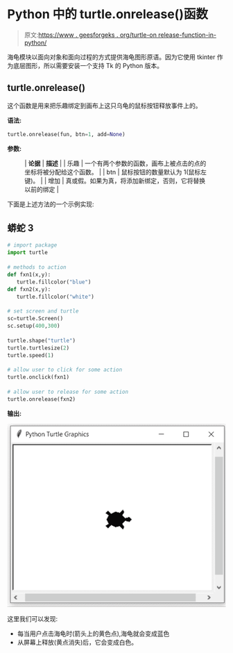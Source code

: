# Python 中的 turtle.onrelease()函数

> 原文:[https://www . geesforgeks . org/turtle-on release-function-in-python/](https://www.geeksforgeeks.org/turtle-onrelease-function-in-python/)

海龟模块以面向对象和面向过程的方式提供海龟图形原语。因为它使用 tkinter 作为底层图形，所以需要安装一个支持 Tk 的 Python 版本。

## turtle.onrelease()

这个函数是用来把乐趣绑定到画布上这只乌龟的鼠标按钮释放事件上的。

**语法:**

```py
turtle.onrelease(fun, btn=1, add=None)

```

**参数:**

<figure class="table">

| **论据** | **描述** |
| 乐趣 | 一个有两个参数的函数，画布上被点击的点的坐标将被分配给这个函数。 |
| btn | 鼠标按钮的数量默认为 1(鼠标左键)。 |
| 增加 | 真或假。如果为真，将添加新绑定，否则，它将替换以前的绑定 |

</figure>

下面是上述方法的一个示例实现:

## 蟒蛇 3

```py
# import package
import turtle

# methods to action
def fxn1(x,y):
   turtle.fillcolor("blue")
def fxn2(x,y):
   turtle.fillcolor("white")

# set screen and turtle
sc=turtle.Screen()
sc.setup(400,300)

turtle.shape("turtle")
turtle.turtlesize(2)
turtle.speed(1)

# allow user to click for some action
turtle.onclick(fxn1)

# allow user to release for some action
turtle.onrelease(fxn2)
```

**输出:**

![](img/3d0844b2ee0915a9a896becb549f1431.png)

这里我们可以发现:

*   每当用户点击海龟时(箭头上的黄色点),海龟就会变成蓝色
*   从屏幕上释放(黄点消失)后，它会变成白色。
